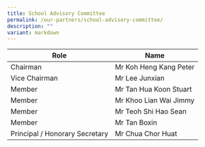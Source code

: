 ```yaml
---
title: School Advisory Committee
permalink: /our-partners/school-advisory-committee/
description: ""
variant: markdown
---
```

|  Role |  Name | 
| -------- | -------- | 
| Chairman     |Mr Koh Heng Kang Peter     | 
| Vice Chairman     |Mr Lee Junxian     | 
|Member  |Mr Tan Hua Koon Stuart     | 
| Member    |Mr Khoo Lian Wai Jimmy     | 
| Member   |Mr Teoh Shi Hao Sean     | 
| Member   |Mr Tan Boxin     | 
| Principal / Honorary Secretary     | Mr Chua Chor Huat |